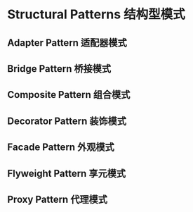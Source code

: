 # Structural Patterns 结构型模式

## Adapter Pattern 适配器模式

## Bridge Pattern 桥接模式

## Composite Pattern 组合模式

## Decorator Pattern 装饰模式

## Facade Pattern 外观模式

## Flyweight Pattern 享元模式

## Proxy Pattern 代理模式
